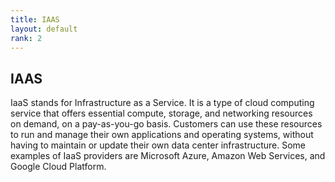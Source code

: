 ```yaml
---
title: IAAS
layout: default
rank: 2
--- 
```

## IAAS
IaaS stands for Infrastructure as a Service. It is a type of cloud computing service that offers essential compute, storage, and networking resources on demand, on a pay-as-you-go basis. Customers can use these resources to run and manage their own applications and operating systems, without having to maintain or update their own data center infrastructure. Some examples of IaaS providers are Microsoft Azure, Amazon Web Services, and Google Cloud Platform.
